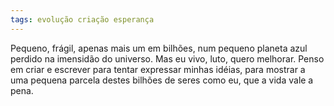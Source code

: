 ```yaml
---
tags: evolução criação esperança
---
```

Pequeno, frágil, apenas mais um em bilhões, num pequeno planeta azul perdido na imensidão do universo. Mas eu vivo, luto, quero melhorar. Penso em criar e escrever para tentar expressar minhas idéias, para mostrar a uma pequena parcela destes bilhões de seres como eu, que a vida vale a pena.  


